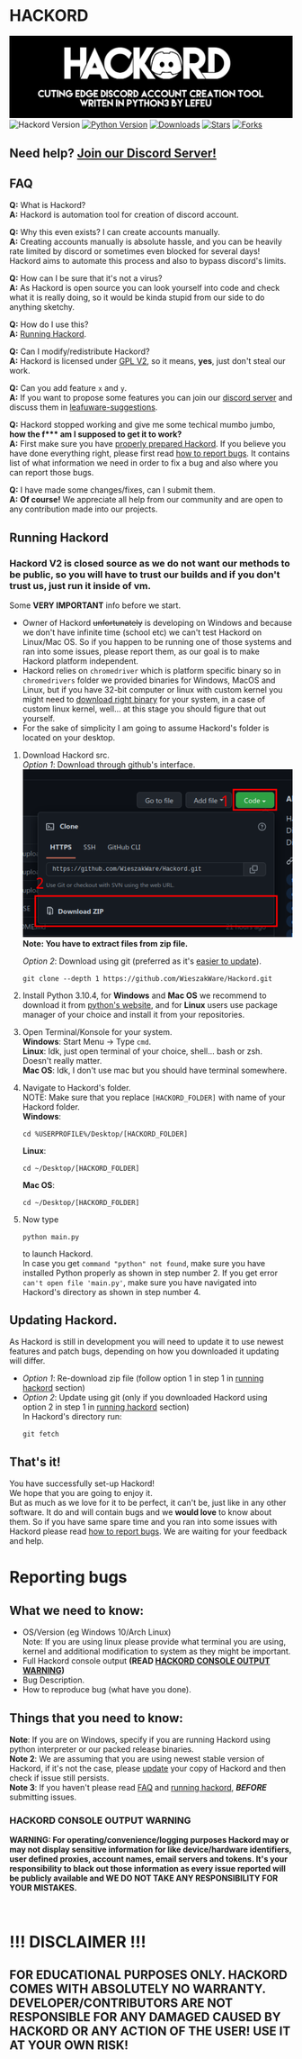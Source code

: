 # **HACKORD**
![HACKORD - CUTTING EDGE DISCORD ACCOUNT CREATION TOOL - WRITEN IN PYTHON3 BY LEFEU (We were unable to load banner, \*shrug\*)](./README_images/hackord_banner.png)
![Hackord Version](https://img.shields.io/github/v/release/WieszakWare/Hackord?color=red&include_prereleases&label=HACKORD%20VERSION&style=for-the-badge)
[![Python Version](https://img.shields.io/badge/PYTHON%20VERSION-3.10.4-blue.svg?style=for-the-badge)](https://www.python.org/downloads/release/python-3104/)
[![Downloads](https://img.shields.io/github/downloads/WieszakWare/Hackord/total?label=Downloads&style=for-the-badge)](https://github.com/WieszakWare/Hackord/releases/latest)
[![Stars](https://img.shields.io/github/stars/wieszakware/hackord?label=Stars&style=for-the-badge)](https://github.com/wieszakware/hackord/stargazers)
[![Forks](https://img.shields.io/github/forks/wieszakware/hackord?label=Forks&style=for-the-badge)](https://github.com/wieszakware/hackord/network/members)

## Need help? [Join our Discord Server!](https://discord.gg/KCqrbVgSBF)

## **FAQ**
**Q:** What is Hackord?  
**A:** Hackord is automation tool for creation of discord account. 

**Q:** Why this even exists? I can create accounts manually.  
**A:** Creating accounts manually is absolute hassle, and you can be heavily rate limited by discord or sometimes even blocked for several days! Hackord aims to automate this process and also to bypass discord's limits.

**Q:** How can I be sure that it's not a virus?  
**A:**  As Hackord is open source you can look yourself into code and check what it is really doing, so it would be kinda stupid from our side to do anything sketchy.

**Q:** How do I use this?  
**A:** [Running Hackord](#running-hackord).

**Q:** Can I modify/redistribute Hackord?  
**A:** Hackord is licensed under [GPL V2](https://www.gnu.org/licenses/old-licenses/gpl-2.0.txt), so it means, **yes**, just don't steal our work.

**Q:** Can you add feature `x` and `y`.  
**A:** If you want to propose some features you can join our [discord server](https://discord.com/invite/KCqrbVgSBF) and discuss them in [leafuware-suggestions](https://discord.com/channels/943896316373766174/1034132943284748388).

**Q:** Hackord stopped working and give me some techical mumbo jumbo, **how the f\*\*\* am I supposed to get it to work?**  
**A:** First make sure you have [properly prepared Hackord](#running-hackord). If you believe you have done everything right, please first read [how to report bugs](#reporting-bugs). It contains list of what information we need in order to fix a bug and also where you can report those bugs.

**Q:** I have made some changes/fixes, can I submit them.  
**A:** **Of course!** We appreciate all help from our community and are open to any contribution made into our projects.


## **Running Hackord**

### Hackord V2 is closed source as we do not want our methods to be public, so you will have to trust our builds and if you don't trust us, just run it inside of vm.

Some **VERY IMPORTANT** info before we start.  
- Owner of Hackord ~~unfortunately~~ is developing on Windows and because we don't have infinite time (school etc) we can't test Hackord on Linux/Mac OS. So if you happen to be running one of those systems and ran into some issues, please report them, as our goal is to make Hackord platform independent.  
- Hackord relies on `chromedriver` which is platform specific binary so in `chromedrivers` folder we provided binaries for Windows, MacOS and Linux, but if you have 32-bit computer or linux with custom kernel you might need to [download right binary](https://chromedriver.chromium.org/downloads) for your system, in a case of custom linux kernel, well... at this stage you should figure that out yourself.  
- For the sake of simplicity I am going to assume Hackord's folder is located on your desktop.

1. Download Hackord src.  
    *Option 1*: Download through github's interface.  
    ![CODE > Download As Zip ( image haven't loaded, fuck :/ )](./README_images/download.png)  
    **Note: You have to extract files from zip file.**  

    *Option 2*: Download using git (preferred as it's [easier to update]()).
    ```
    git clone --depth 1 https://github.com/WieszakWare/Hackord.git
    ```
2. Install Python 3.10.4, for **Windows** and **Mac OS** we recommend to download it from [python's website](https://www.python.org/downloads/release/python-3104/), and for **Linux** users use package manager of your choice and install it from your repositories.
3. Open Terminal/Konsole for your system.  
    **Windows**: Start Menu -> Type `cmd`.  
    **Linux**: Idk, just open terminal of your choice, shell... bash or zsh. Doesn't really matter.  
    **Mac OS**: Idk, I don't use mac but you should have terminal somewhere.
4. Navigate to Hackord's folder.  
    NOTE: Make sure that you replace `[HACKORD_FOLDER]` with name of your Hackord folder.  
    **Windows**:
    ```
    cd %USERPROFILE%/Desktop/[HACKORD_FOLDER]
    ```
    **Linux**:
    ```
    cd ~/Desktop/[HACKORD_FOLDER]
    ```
    **Mac OS**:
    ```
    cd ~/Desktop/[HACKORD_FOLDER]
    ```
5. Now type
    ```
    python main.py
    ```
    to launch Hackord.  
    In case you get `command "python" not found`, make sure you have installed Python properly as shown in step number 2.
    If you get error `can't open file 'main.py'`, make sure you have navigated into Hackord's directory as shown in step number 4.

## Updating Hackord.
As Hackord is still in development you will need to update it to use newest features and patch bugs, depending on how you downloaded it updating will differ.
- *Option 1*: Re-download zip file (follow option 1 in step 1 in [running hackord](#running-hackord) section)
- *Option 2*: Update using git (only if you downloaded Hackord using option 2 in step 1 in [running hackord](#running-hackord) section)  
    In Hackord's directory run:
    ```
    git fetch
    ```

## **That's it!**
You have successfully set-up Hackord!  
We hope that you are going to enjoy it.  
But as much as we love for it to be perfect, it can't be, just like in any other software. It do and will contain bugs and we **would love** to know about them. So if you have same spare time and you ran into some issues with Hackord please read [how to report bugs](#reporting-bugs). We are waiting for your feedback and help.

# **Reporting bugs**
## What we need to know:

- OS/Version (eg Windows 10/Arch Linux)  
    Note: If you are using linux please provide what terminal you are using, kernel and additional modification to system as they might be important.
- Full Hackord console output **(READ [HACKORD CONSOLE OUTPUT WARNING](#hackord-console-output-warning))**
- Bug Description.
- How to reproduce bug (what have you done).

## Things that you need to know:
**Note**: If you are on Windows, specify if you are running Hackord using python interpreter or our packed release binaries.  
**Note 2**: We are assuming that you are using newest stable version of Hackord, if it's not the case, please [update](#updating-hackord) your copy of Hackord and then check if issue still persists.  
**Note 3**: If you haven't please read [FAQ](#FAQ) and [running hackord](#running-hackord), ***BEFORE*** submitting issues.
### **HACKORD CONSOLE OUTPUT WARNING**
**WARNING: For operating/convenience/logging purposes Hackord may or may not display sensitive information for like device/hardware identifiers, user defined proxies, account names, email servers and tokens. It's your responsibility to black out those information as every issue reported will be publicly available and WE DO NOT TAKE ANY RESPONSIBILITY FOR YOUR MISTAKES.**
 
&nbsp;  
# **!!! DISCLAIMER !!!**
## **FOR EDUCATIONAL PURPOSES ONLY. HACKORD COMES WITH ABSOLUTELY NO WARRANTY. DEVELOPER/CONTRIBUTORS ARE NOT RESPONSIBLE FOR ANY DAMAGED CAUSED BY HACKORD OR ANY ACTION OF THE USER! USE IT AT YOUR OWN RISK!**
